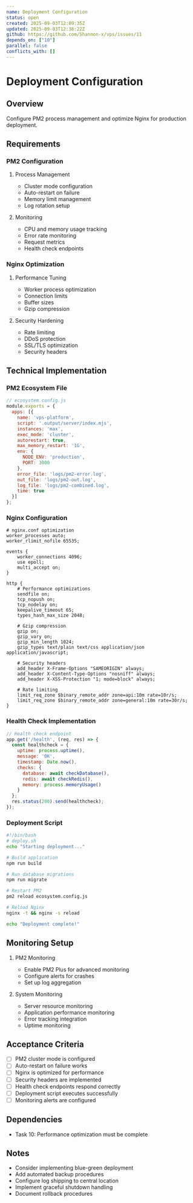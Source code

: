 ```yaml
---
name: Deployment Configuration
status: open
created: 2025-09-03T12:09:35Z
updated: 2025-09-03T12:38:22Z
github: https://github.com/Shannon-x/vps/issues/11
depends_on: ["10"]
parallel: false
conflicts_with: []
---
```


# Deployment Configuration

## Overview
Configure PM2 process management and optimize Nginx for production deployment.

## Requirements

### PM2 Configuration
1. Process Management
   - Cluster mode configuration
   - Auto-restart on failure
   - Memory limit management
   - Log rotation setup

2. Monitoring
   - CPU and memory usage tracking
   - Error rate monitoring
   - Request metrics
   - Health check endpoints

### Nginx Optimization
1. Performance Tuning
   - Worker process optimization
   - Connection limits
   - Buffer sizes
   - Gzip compression

2. Security Hardening
   - Rate limiting
   - DDoS protection
   - SSL/TLS optimization
   - Security headers

## Technical Implementation

### PM2 Ecosystem File
```javascript
// ecosystem.config.js
module.exports = {
  apps: [{
    name: 'vps-platform',
    script: '.output/server/index.mjs',
    instances: 'max',
    exec_mode: 'cluster',
    autorestart: true,
    max_memory_restart: '1G',
    env: {
      NODE_ENV: 'production',
      PORT: 3000
    },
    error_file: 'logs/pm2-error.log',
    out_file: 'logs/pm2-out.log',
    log_file: 'logs/pm2-combined.log',
    time: true
  }]
};
```

### Nginx Configuration
```nginx
# nginx.conf optimization
worker_processes auto;
worker_rlimit_nofile 65535;

events {
    worker_connections 4096;
    use epoll;
    multi_accept on;
}

http {
    # Performance optimizations
    sendfile on;
    tcp_nopush on;
    tcp_nodelay on;
    keepalive_timeout 65;
    types_hash_max_size 2048;
    
    # Gzip compression
    gzip on;
    gzip_vary on;
    gzip_min_length 1024;
    gzip_types text/plain text/css application/json application/javascript;
    
    # Security headers
    add_header X-Frame-Options "SAMEORIGIN" always;
    add_header X-Content-Type-Options "nosniff" always;
    add_header X-XSS-Protection "1; mode=block" always;
    
    # Rate limiting
    limit_req_zone $binary_remote_addr zone=api:10m rate=10r/s;
    limit_req_zone $binary_remote_addr zone=general:10m rate=30r/s;
}
```

### Health Check Implementation
```javascript
// Health check endpoint
app.get('/health', (req, res) => {
  const healthcheck = {
    uptime: process.uptime(),
    message: 'OK',
    timestamp: Date.now(),
    checks: {
      database: await checkDatabase(),
      redis: await checkRedis(),
      memory: process.memoryUsage()
    }
  };
  res.status(200).send(healthcheck);
});
```

### Deployment Script
```bash
#!/bin/bash
# deploy.sh
echo "Starting deployment..."

# Build application
npm run build

# Run database migrations
npm run migrate

# Restart PM2
pm2 reload ecosystem.config.js

# Reload Nginx
nginx -t && nginx -s reload

echo "Deployment complete!"
```

## Monitoring Setup
1. PM2 Monitoring
   - Enable PM2 Plus for advanced monitoring
   - Configure alerts for crashes
   - Set up log aggregation

2. System Monitoring
   - Server resource monitoring
   - Application performance monitoring
   - Error tracking integration
   - Uptime monitoring

## Acceptance Criteria
- [ ] PM2 cluster mode is configured
- [ ] Auto-restart on failure works
- [ ] Nginx is optimized for performance
- [ ] Security headers are implemented
- [ ] Health check endpoints respond correctly
- [ ] Deployment script executes successfully
- [ ] Monitoring alerts are configured

## Dependencies
- Task 10: Performance optimization must be complete

## Notes
- Consider implementing blue-green deployment
- Add automated backup procedures
- Configure log shipping to central location
- Implement graceful shutdown handling
- Document rollback procedures